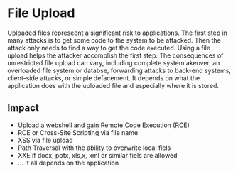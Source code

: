 # File Upload
Uploaded files represeent a significant risk to applications. The first step in many attacks is to get some code to the system to be attacked. Then the attack only needs to find a way to get the code executed. Using a file upload helps the attacker accomplish the first step. The consequences of unrestricted file upload can vary, including complete system akeover, an overloaded file system or databse, forwarding attacks to back-end systems, client-side attacks, or simple defacement. It depends on what the application does with the uploaded file and especially where it is stored.

## Impact
- Upload a webshell and gain Remote Code Execution (RCE)
- RCE or Cross-Site Scripting via file name
- XSS via file upload
- Path Traversal with the ability to overwrite local fiels
- XXE if docx, pptx, xls,x, xml or similar fiels are allowed
- ... It all depends on the application

